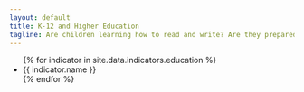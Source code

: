 ```yaml
---
layout: default
title: K-12 and Higher Education
tagline: Are children learning how to read and write? Are they prepared for college?
---
```


<ul>
{% for indicator in site.data.indicators.education %}
  <li>
    {{ indicator.name }}
  </li>
{% endfor %}
</ul>
